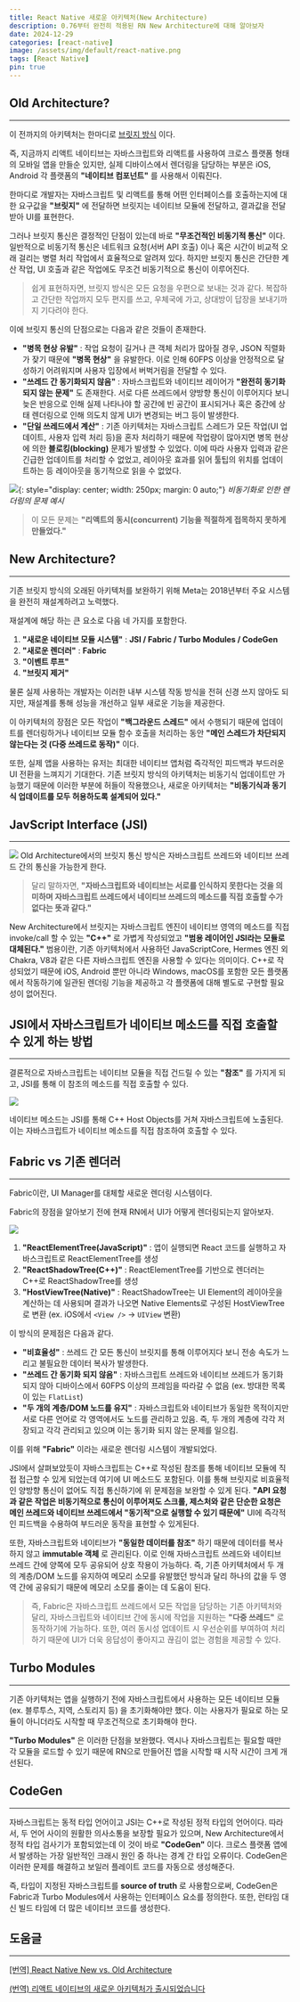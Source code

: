 ```yaml
---
title: React Native 새로운 아키텍처(New Architecture)
description: 0.76부터 완전히 적용된 RN New Architecture에 대해 알아보자
date: 2024-12-29
categories: [react-native]
image: /assets/img/default/react-native.png
tags: [React Native]
pin: true
---
```


## Old Architecture?
---
이 전까지의 아키텍처는 한마디로 [브릿지 방식](https://wonhyunkwon.github.io/posts/bridge/) 이다.

즉, 지금까지 리액트 네이티브는 자바스크립트와 리액트를 사용하여 크로스 플랫폼 형태의 모바일 앱을 만들순 있지만, 실제 디바이스에서 렌더링을 담당하는 부분은 iOS, Android 각 플랫폼의 __"네이티브 컴포넌트"__ 를 사용해서 이뤄진다.

한마디로 개발자는 자바스크립트 및 리액트를 통해 어떤 인터페이스를 호출하는지에 대한 요구값을 __"브릿지"__ 에 전달하면 브릿지는 네이티브 모듈에 전달하고, 결과값을 전달 받아 UI를 표현한다.

그러나 브릿지 통신은 결정적인 단점이 있는데 바로 __"무조건적인 비동기적 통신"__ 이다. 일반적으로 비동기적 통신은 네트워크 요청(서버 API 호출) 이나 혹은 시간이 비교적 오래 걸리는 병렬 처리 작업에서 효율적으로 알려져 있다. 하지만 브릿지 통신은 간단한 계산 작업, UI 호출과 같은 작업에도 무조건 비동기적으로 통신이 이루어진다.

> 쉽게 표현하자면, 브릿지 방식은 모든 요청을 우편으로 보내는 것과 같다. 복잡하고 간단한 작업까지 모두 편지를 쓰고, 우체국에 가고, 상대방이 답장을 보내기까지 기다려야 한다.

이에 브릿지 통신의 단점으로는 다음과 같은 것들이 존재한다.

- __"병목 현상 유발"__ : 작업 요청이 길거나 큰 객체 처리가 많아질 경우, JSON 직렬화가 잦기 때문에 __"병목 현상"__ 을 유발한다. 이로 인해 60FPS 이상을 안정적으로 달성하기 어려워지며 사용자 입장에서 버벅거림을 전달할 수 있다.
- __"쓰레드 간 동기화되지 않음"__ : 자바스크립트와 네이티브 레이어가 __"완전히 동기화되지 않는 문제"__ 도 존재한다. 서로 다른 쓰레드에서 양방향 통신이 이루어지다 보니 늦은 반응으로 인해 실제 나타나야 할 공간에 빈 공간이 표시되거나 혹은 중간에 상태 렌더링으로 인해 의도치 않게 UI가 변경되는 버그 등이 발생한다.
- __"단일 쓰레드에서 계산"__ : 기존 아키텍처는 자바스크립트 스레드가 모든 작업(UI 업데이트, 사용자 입력 처리 등)을 혼자 처리하기 때문에 작업량이 많아지면 병목 현상에 의한 __블로킹(blocking)__ 문제가 발생할 수 있었다. 이에 따라 사용자 입력과 같은 긴급한 업데이트를 처리할 수 없었고, 레이아웃 효과를 읽어 툴팁의 위치를 업데이트하는 등 레이아웃을 동기적으로 읽을 수 없었다.



![](/assets/img/2024-12-29/async-on-layout.gif){: style="display: center; width: 250px; margin: 0 auto;"}
_비동기화로 인한 렌더링의 문제 예시_

> 이 모든 문제는 __"리액트의 동시(concurrent) 기능을 적절하게 접목하지 못하게 만들었다."__



## New Architecture?
---
기존 브릿지 방식의 오래된 아키텍처를 보완하기 위해 Meta는 2018년부터 주요 시스템을 완전히 재설계하려고 노력했다.

재설계에 해당 하는 큰 요소로 다음 네 가지를 포함한다.

1. __"새로운 네이티브 모듈 시스템"__ : __JSI / Fabric / Turbo Modules / CodeGen__
2. __"새로운 렌더러"__ : __Fabric__
3. __"이벤트 루프"__
4. __"브릿지 제거"__

물론 실제 사용하는 개발자는 이러한 내부 시스템 작동 방식을 전혀 신경 쓰지 않아도 되지만, 재설계를 통해 성능을 개선하고 일부 새로운 기능을 제공한다.

이 아키텍처의 장점은 모든 작업이 __"백그라운드 스레드"__ 에서 수행되기 때문에 업데이트를 렌더링하거나 네이티브 모듈 함수 호출을 처리하는 동안 __"메인 스레드가 차단되지 않는다는 것 (다중 쓰레드로 동작)"__ 이다.

또한, 실제 앱을 사용하는 유저는 최대한 네이티브 앱처럼 즉각적인 피드백과 부드러운 UI 전환을 느껴지기 기대한다. 기존 브릿지 방식의 아키텍처는 비동기식 업데이트만 가능했기 때문에 이러한 부분에 허들이 작용했으나, 새로운 아키텍처는 __"비동기식과 동기식 업데이트를 모두 허용하도록 설계되어 있다."__



## JavScript Interface (JSI)
---
![](/assets/img/2024-12-29/3.png)
Old Architecture에서의 브릿지 통신 방식은 자바스크립트 쓰레드와 네이티브 쓰레드 간의 통신을 가능한게 한다.
> 달리 말하자면, __"자바스크립트와 네이티브는 서로를 인식하지 못한다는 것을 의미하며 자바스크립트 쓰레드에서 네이티브 쓰레드의 메소드를 직접 호출할 수가 없다는 뜻과 같다."__

New Architecture에서 브릿지는 자바스크립트 엔진이 네이티브 영역의 메소드를 직접 invoke/call 할 수 있는 __"C++"__ 로 가볍게 작성되었고 __"범용 레이어인 JSI라는 모듈로 대체된다."__ 범용이란, 기존 아키텍처에서 사용하던 JavaScriptCore, Hermes 엔진 외 Chakra, V8과 같은 다른 자바스크립트 엔진을 사용할 수 있다는 의미이다. C++로 작성되었기 때문에 iOS, Android 뿐만 아니라 Windows, macOS를 포함한 모든 플랫폼에서 작동하기에 일관된 렌더링 기능을 제공하고 각 플랫폼에 대해 별도로 구현할 필요성이 없어진다.

## JSI에서 자바스크립트가 네이티브 메소드를 직접 호출할 수 있게 하는 방법
---
결론적으로 자바스크립트는 네이티브 모듈을 직접 건드릴 수 있는 __"참조"__ 를 가지게 되고, JSI를 통해 이 참조의 메소드를 직접 호출할 수 있다.

![](/assets/img/2024-12-29/1.webp)

네이티브 메소드는 JSI를 통해 C++ Host Objects를 거쳐 자바스크립트에 노출된다. 이는 자바스크립트가 네이티브 메소드를 직접 참조하여 호출할 수 있다.


## Fabric vs 기존 렌더러
---
Fabric이란, UI Manager를 대체할 새로운 렌더링 시스템이다.

Fabric의 장점을 알아보기 전에 현재 RN에서 UI가 어떻게 렌더링되는지 알아보자.

![](/assets/img/2024-12-29/2.webp)

1. __"ReactElementTree(JavaScript)"__ : 앱이 실행되면 React 코드를 실행하고 자바스크립트로 ReactElementTree를 생성
2. __"ReactShadowTree(C++)"__ : ReactElementTree를 기반으로 렌더러는 C++로 ReactShadowTree를 생성
3. __"HostViewTree(Native)"__ : ReactShadowTree는 UI Element의 레이아웃을 계산하는 데 사용되며 결과가 나오면 Native Elements로 구성된 HostViewTree로 변환 (ex. iOS에서 `<View />` -> `UIView` 변환)

이 방식의 문제점은 다음과 같다.
- __"비효율성"__ : 쓰레드 간 모든 통신이 브릿지를 통해 이루어지다 보니 전송 속도가 느리고 불필요한 데이터 복사가 발생한다.
- __"쓰레드 간 동기화 되지 않음"__ : 자바스크립트 쓰레드와 네이티브 쓰레드가 동기화되지 않아 디바이스에서 60FPS 이상의 프레임을 따라갈 수 없음 (ex. 방대한 목록이 있는 `FlatList`)
- __"두 개의 계층/DOM 노드를 유지"__ : 자바스크립트와 네이티브가 동일한 목적이지만 서로 다른 언어로 각 영역에서도 노드를 관리하고 있음. 즉, 두 개의 계층에 각각 저장되고 각각 관리되고 있으며 이는 동기화 되지 않는 문제를 일으킴.

이를 위해 __"Fabric"__ 이라는 새로운 렌더링 시스템이 개발되었다.

JSI에서 살펴보았듯이 자바스크립트는 C++로 작성된 참조를 통해 네이티브 모듈에 직접 접근할 수 있게 되었는데 여기에 UI 메소드도 포함된다. 이를 통해 브릿지로 비효율적인 양방향 통신이 없어도 직접 통신하기에 위 문제점을 보완할 수 있게 된다. __"API 요청과 같은 작업은 비동기적으로 통신이 이루어져도 스크롤, 제스처와 같은 단순한 요청은 메인 쓰레드와 네이티브 쓰레드에서 "동기적"으로 실행할 수 있기 때문에"__ UI에 즉각적인 피드백을 수용하여 부드러운 동작을 표현할 수 있게된다.

또한, 자바스크립트와 네이티브가 __"동일한 데이터를 참조"__ 하기 때문에 데이터를 복사하지 않고 __immutable 객체__ 로 관리된다. 이로 인해 자바스크립트 쓰레드와 네이티브 쓰레드 간에 양쪽에 모두 공유되어 상호 작용이 가능하다. 즉, 기존 아키텍처에서 두 개의 계층/DOM 노드를 유지하여 메모리 소모를 유발했던 방식과 달리 하나의 값을 두 영역 간에 공유되기 때문에 메모리 소모를 줄이는 데 도움이 된다.

> 즉, Fabric은 자바스크립트 쓰레드에서 모든 작업을 담당하는 기존 아키텍처와 달리, 자바스크립트와 네이티브 간에 동시에 작업을 지원하는 __"다중 쓰레드"__ 로 동작하기에 가능하다. 또한, 여러 동시성 업데이트 시 우선순위를 부여하여 처리하기 때문에 UI가 더욱 응답성이 좋아지고 끊김이 없는 경험을 제공할 수 있다.

## Turbo Modules
---
기존 아키텍처는 앱을 실행하기 전에 자바스크립트에서 사용하는 모든 네이티브 모듈 (ex. 블루투스, 지역, 스토리지 등) 을 초기화해야만 했다. 이는 사용자가 필요로 하는 모듈이 아니더라도 시작할 때 무조건적으로 초기화해야 한다.

__"Turbo Modules"__ 은 이러한 단점을 보완했다. 역시나 자바스크립트는 필요할 때만 각 모듈을 로드할 수 있기 때문에 RN으로 만들어진 앱을 시작할 때 시작 시간이 크게 개선된다.

## CodeGen
---
자바스크립트는 동적 타입 언어이고 JSI는 C++로 작성된 정적 타입의 언어이다. 따라서, 두 언어 사이의 원활한 의사소통을 보장할 필요가 있으며, New Architecture에서 정적 타입 검사기가 포함되었는데 이 것이 바로 __"CodeGen"__ 이다. 크로스 플랫폼 앱에서 발생하는 가장 일반적인 크래시 원인 중 하나는 경계 간 타입 오류이다. CodeGen은 이러한 문제를 해결하고 보일러 플레이트 코드를 자동으로 생성해준다.

즉, 타입이 지정된 자바스크립트를 __source of truth__ 로 사용함으로써, CodeGen은 Fabric과 Turbo Modules에서 사용하는 인터페이스 요소를 정의한다. 또한, 런타임 대신 빌드 타임에 더 많은 네이티브 코드를 생성한다.

## 도움글
---
[[번역] React Native New vs. Old Architecture](https://velog.io/@sunujun/%EB%B2%88%EC%97%AD-React-Native-New-vs.-Old-Architecture)

[(번역) 리액트 네이티브의 새로운 아키텍처가 출시되었습니다](https://ykss.netlify.app/translation/new_architecture_is_here/)